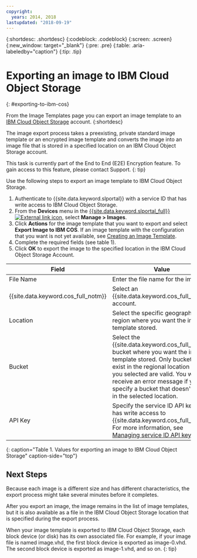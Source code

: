 ```yaml
---
copyright:
  years: 2014, 2018
lastupdated: "2018-09-19"
---
```


{:shortdesc: .shortdesc}
{:codeblock: .codeblock}
{:screen: .screen}
{:new_window: target="_blank"}
{:pre: .pre}
{:table: .aria-labeledby="caption"}
{:tip: .tip}

# Exporting an image to IBM Cloud Object Storage
{: #exporting-to-ibm-cos}

From the Image Templates page you can export an image template to an [IBM Cloud Object Storage](/docs/services/cloud-object-storage/about-cos.html) account. 
{:shortdesc}

The image export process takes a preexisting, private standard image template or an encrypted image template and converts the image into an 
image file that is stored in a specified location on an IBM Cloud Object Storage account. 

This task is currently part of the End to End (E2E) Encryption feature. To gain access to this feature, please contact Support.
{: tip}

Use the following steps to export an image template to IBM Cloud Object Storage.

1. Authenticate to {{site.data.keyword.slportal}} with a service ID that has write access to IBM Cloud Object Storage.
2. From the **Devices** menu in the [{{site.data.keyword.slportal_full}} ![External link icon](../../icons/launch-glyph.svg "External link icon")](https://control.softlayer.com/), select **Manage > Images**.
3. Click **Actions** for the image template that you want to export and select **Export Image to IBM COS**. If an image template with the configuration that you want is not yet 
available, see [Creating an Image Template](create-standard-image.html).
4. Complete the required fields (see table 1). 
5. Click **OK** to export the image to the specified location in the IBM Cloud Object Storage Account. 

| Field | Value |
| ----- | ----- |
| File Name | Enter the file name for the image. |
| {{site.data.keyword.cos_full_notm}} | Select an {{site.data.keyword.cos_full_notm}} account. |
| Location | Select the specific geographic region where you want the image template stored. | 
| Bucket | Select the {{site.data.keyword.cos_full_notm}} bucket where you want the image template stored. Only buckets that exist in the regional location that you selected are valid. You will receive an error message if you specify a bucket that doesn't exist in the selected location. |
| API Key | Specify the service ID API key that has write access to {{site.data.keyword.cos_full_notm}}. For more information, see [Managing service ID API keys](/docs/iam/serviceid_keys.html). |
{: caption="Table 1. Values for exporting an image to IBM Cloud Object Storage" caption-side="top"}

## Next Steps
Because each image is a different size and has different characteristics, the export process might take several minutes before it completes. 

After you export an image, the image remains in the list of image templates, but it is also available as a file in the IBM Cloud Object Storage location that is specified during the export process. 

When your image template is exported to IBM Cloud Object Storage, each block device (or disk) has its own associated file. For example, if your image file is named image.vhd, the first block device is exported as image-0.vhd. The second block device is exported as image-1.vhd, and so on. 
{: tip}

